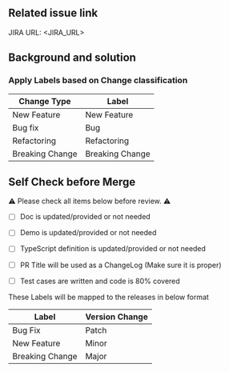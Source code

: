 <!--
First of all, thank you for your contribution! 😄

New feature please send a pull request to feature branch, and rest to master branch.
Pull requests will be merged after one of the collaborators approve.
Please makes sure that these forms are filled before submitting your pull request, thank you!
-->

## Related issue link

JIRA URL: <JIRA_URL>

## Background and solution

<!--
1. Describe the problem and the scenario.
2. GIF or snapshot should be provided if includes UI/interactive modification.
3. How to fix the problem, and list final API implementation and usage sample if that is a new feature.
-->

### Apply Labels based on Change classification

| Change Type     | Label           |
| --------------- | --------------- |
| New Feature     | New Feature     |
| Bug fix         | Bug             |
| Refactoring     | Refactoring     |
| Breaking Change | Breaking Change |

## Self Check before Merge

⚠️ Please check all items below before review. ⚠️

- [ ] Doc is updated/provided or not needed
- [ ] Demo is updated/provided or not needed
- [ ] TypeScript definition is updated/provided or not needed
- [ ] PR Title will be used as a ChangeLog (Make sure it is proper)
- [ ] Test cases are written and code is 80% covered


These Labels will be mapped to the releases in below format

| Label           | Version Change |
| --------------- | -------------- |
| Bug Fix         | Patch          |
| New Feature     | Minor          |
| Breaking Change | Major          |
